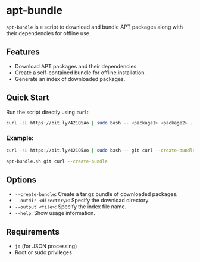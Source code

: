 # apt-bundle

`apt-bundle` is a script to download and bundle APT packages along with their dependencies for offline use.

## Features

- Download APT packages and their dependencies.
- Create a self-contained bundle for offline installation.
- Generate an index of downloaded packages.

## Quick Start

Run the script directly using `curl`:

```bash
curl -sL https://bit.ly/421Q5Ao | sudo bash -- <package1> <package2> ... [options]
```

### Example:

```bash
curl -sL https://bit.ly/421Q5Ao | sudo bash -- git curl --create-bundle
```

```bash
apt-bundle.sh git curl --create-bundle
```


## Options

- `--create-bundle`: Create a tar.gz bundle of downloaded packages.
- `--outdir <directory>`: Specify the download directory.
- `--output <file>`: Specify the index file name.
- `--help`: Show usage information.

## Requirements
- `jq` (for JSON processing)
- Root or sudo privileges

